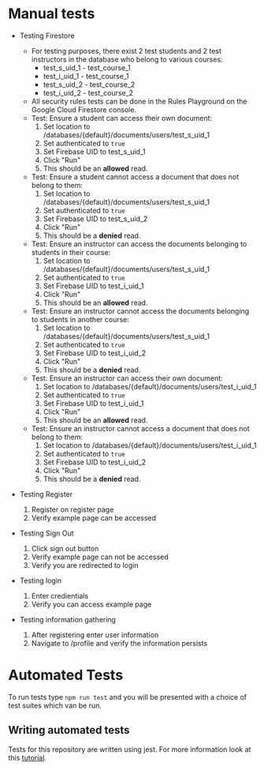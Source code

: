 # Manual tests

* Testing Firestore
  * For testing purposes, there exist 2 test students and 2 test instructors in the database who belong to various courses:
    * test_s_uid_1 - test_course_1
    * test_i_uid_1 - test_course_1
    * test_s_uid_2 - test_course_2
    * test_i_uid_2 - test_course_2
  * All security rules tests can be done in the Rules Playground on the Google Cloud Firestore console.
  * Test: Ensure a student can access their own document:
    1. Set location to /databases/{default}/documents/users/test_s_uid_1
    2. Set authenticated to ```true```
    3. Set Firebase UID to test_s_uid_1
    4. Click "Run"
    5. This should be an **allowed** read.
  * Test: Ensure a student cannot access a document that does not belong to them:
    1. Set location to /databases/{default}/documents/users/test_s_uid_1
    2. Set authenticated to ```true```
    3. Set Firebase UID to test_s_uid_2
    4. Click "Run"
    5. This should be a **denied** read.
  * Test: Ensure an instructor can access the documents belonging to students in their course:
    1. Set location to /databases/{default}/documents/users/test_s_uid_1
    2. Set authenticated to ```true```
    3. Set Firebase UID to test_i_uid_1
    4. Click "Run"
    5. This should be an **allowed** read.
  * Test: Ensure an instructor cannot access the documents belonging to students in another course:
    1. Set location to /databases/{default}/documents/users/test_s_uid_1
    2. Set authenticated to ```true```
    3. Set Firebase UID to test_i_uid_2
    4. Click "Run"
    5. This should be a **denied** read.
  * Test: Ensure an instructor can access their own document:
    1. Set location to /databases/{default}/documents/users/test_i_uid_1
    2. Set authenticated to ```true```
    3. Set Firebase UID to test_i_uid_1
    4. Click "Run"
    5. This should be an **allowed** read.
  * Test: Ensure an instructor cannot access a document that does not belong to them:
    1. Set location to /databases/{default}/documents/users/test_i_uid_1
    2. Set authenticated to ```true```
    3. Set Firebase UID to test_i_uid_2
    4. Click "Run"
    5. This should be a **denied** read.
   

* Testing Register
    1. Register on register page
    2. Verify example page can be accessed
* Testing Sign Out
    1. Click sign out button
    2. Verify example page can not be accessed
    3. Verify you are redirected to login
* Testing login
    1. Enter credientials
    2. Verify you can access example page
* Testing information gathering
    1. After registering enter user information
    2. Navigate to /profile and verify the information persists

# Automated Tests

To run tests type `npm run test` and you will be presented with a choice of test
suites which van be run.

## Writing automated tests

Tests for this repository are written using jest. For more information look at this
[tutorial](https://reactjs.org/docs/testing.html).